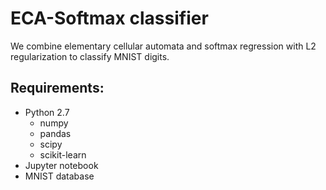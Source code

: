 # ECA-Softmax classifier
We combine elementary cellular automata and softmax regression with L2 regularization to classify MNIST digits.

## Requirements:
  - Python 2.7
    - numpy
    - pandas
    - scipy
    - scikit-learn
  - Jupyter notebook
  - MNIST database
